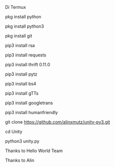Di Termux

pkg install python

pkg install python3

pkg install git

pip3 install rsa

pip3 install requests

pip3 install thrift 0.11.0

pip3 install pytz

pip3 install bs4

pip3 install gTTs

pip3 install googletrans

pip3 install humanfriendly

git clone https://github.com/alinxmutz/unity-py3.git

cd Unity

python3 unity.py

Thanks to Hello World Team

Thanks to Alin

